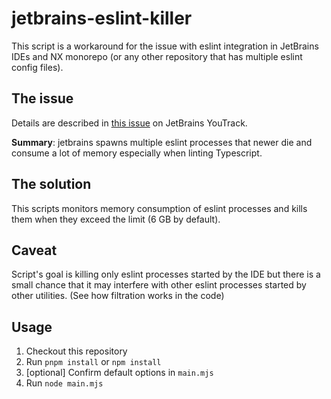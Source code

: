 # jetbrains-eslint-killer

This script is a workaround for the issue with eslint integration in JetBrains IDEs and NX monorepo (or any other repository that has multiple eslint config files).

## The issue

Details are described in [this issue](https://youtrack.jetbrains.com/issue/WEB-57163/Option-to-make-eslint-language-services-expirable-or-limited-in-number) on JetBrains YouTrack.

**Summary**: jetbrains spawns multiple eslint processes that newer die and consume a lot of memory especially when linting Typescript.

## The solution

This scripts monitors memory consumption of eslint processes and kills them when they exceed the limit (6 GB by default).

## Caveat

Script's goal is killing only eslint processes started by the IDE but there is a small chance that it may interfere with other eslint processes started by other utilities. (See how filtration works in the code)

## Usage

1. Checkout this repository
2. Run `pnpm install` or `npm install`
3. [optional] Confirm default options in `main.mjs`
4. Run `node main.mjs` 

